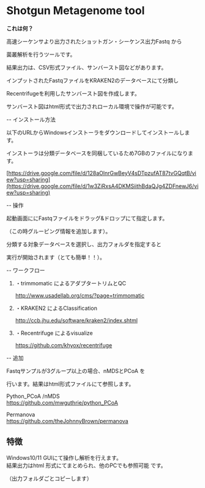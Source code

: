 # Shotgun Metagenome tool

**これは何？**

高速シーケンサより出力されたショットガン・シーケンス出力Fastq から

菌叢解析を行うツールです。  

結果出力は、CSV形式ファイル、サンバースト図などがあります。  



インプットされたFastqファイルをKRAKEN2のデータベースにて分類し

Recentrifugeを利用したサンバースト図を作成します。 

サンバースト図はhtml形式で出力されローカル環境で操作が可能です。 

  

-- インストール方法  

以下のURLからWindowsインストーラをダウンロードしてインストールします。  

インストーラは分類データベースを同梱しているため7GBのファイルになります。  

[https://drive.google.com/file/d/128aOlnrGwBeyV4sDTpzufAT87tvGQqtB/view?usp=sharing](https://drive.google.com/file/d/1w3ZiRxsA4DKMSiithBdaQJg4ZDFnewJ6/view?usp=sharing)

  

-- 操作  

起動画面ににFastqファイルをドラッグ&ドロップにて指定します。  

（この時グルーピング情報を追加します）。  

分類する対象データベースを選択し、出力フォルダを指定すると  

実行が開始されます（とても簡単！！）。  

  

  

-- ワークフロー  

1. ・trimmomatic によるアダプタートリムとQC  

   http://www.usadellab.org/cms/?page=trimmomatic  

     

2. ・KRAKEN2 によるClassification  

   http://ccb.jhu.edu/software/kraken2/index.shtml  

     

3. ・Recentrifuge によるvisualize  

   https://github.com/khyox/recentrifuge  

  

  

-- 追加  

Fastqサンプルが3グループ以上の場合、nMDSとPCoA を  

行います。結果はhtml形式ファイルにて参照します。  

  

  Python_PCoA /nMDS  
  https://github.com/mwguthrie/python_PCoA    

  Permanova   
  https://github.com/theJohnnyBrown/permanova    

  

## 特徴    

Windows10/11 GUIにて操作し解析を行えます。  
結果出力はhtml 形式にてまとめられ、他のPCでも参照可能 です。

（出力フォルダごとコピーします）
